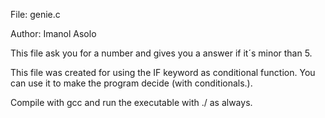 File: genie.c

Author: Imanol Asolo

This file ask you for a number and gives you a answer if it´s minor than 5.

This file was created for using the IF keyword as conditional function. You can use it to make the program decide (with conditionals.).

Compile with gcc and run the executable with ./ as always.
